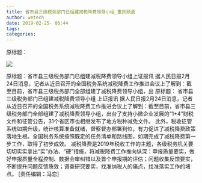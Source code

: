 ```yaml
---
title: 省市县三级税务部门已组建减税降费领导小组_重庆频道
author: wetech
date: 2019-02-25- 06:44
tags: 
categories: 
---
```

原标题：
<!-- more -->
                
<img align="center" border="0" src="http://p2.ifengimg.com/a/2016/0810/204c433878d5cf9size1_w16_h16.png" />
                
            
原标题：省市县三级税务部门已组建减税降费领导小组上证报讯 据人民日报2月24日消息，记者从近日召开的全国税务系统减税降费工作推进会议上了解到：截至目前，省市县三级税务部门全部组建了减税降费领导小组，出
原标题：
省市县三级税务部门已组建减税降费领导小组
上证报讯 据人民日报2月24日消息，记者从近日召开的全国税务系统减税降费工作推进会议上了解到：截至目前，省市县三级税务部门全部组建了减税降费领导小组，出台了支持小微企业发展的“1+4”财税文件和征管公告，31个省区市也相继发布了地方税种减免文件。
此外，税收征管系统如期升级，统计核算准备就绪，督察督办部署到位，有力促进了减税降费政策落地生根。全国税务系统按照既定的任务清单和路线图，如期完成了减税降费第一步工作，取得了初步成效。
减税降费是2019年税收工作的主题，各级税务机关要切切实实拿出“实”办法、“硬”措施，将减税降费工作推向纵深：申报质量要实，做好申报质量全程控制、数据会审纠错以及首个申报期的评估；问题收集反馈要实，不断提升问题反馈质效；调查研究要实，找准纳税人的痛点，找准落实工作的堵点。
[责任编辑：冯恋]
            
